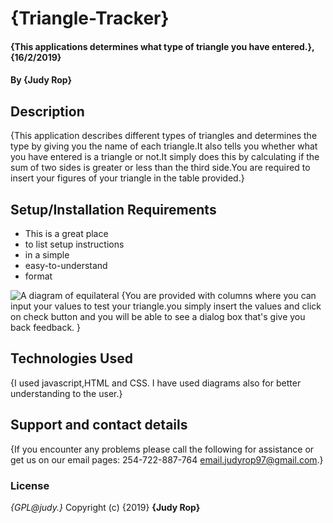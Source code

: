 # {Triangle-Tracker}
#### {This applications determines what type of triangle you have entered.}, {16/2/2019}
#### By **{Judy Rop}**
## Description
{This application describes different types of triangles and determines the type by giving you the name of each triangle.It also tells you whether what you have entered is a triangle or not.It simply does this by calculating if the sum of two sides is greater or less than the third side.You are required to insert your figures of your triangle in the table provided.}
## Setup/Installation Requirements
* This is a great place
* to list setup instructions
* in a simple
* easy-to-understand
* format
 <img src="triangle-equilateral.svg" alt="A diagram of equilateral">
{You are provided with columns where you can input your values to test your triangle.you simply insert the values and click on check button and you will be able to see a dialog box that's give you back feedback. }

## Technologies Used
{I used javascript,HTML and CSS. I have used diagrams also for better understanding to the user.}

## Support and contact details
{If you encounter any problems please call the following for assistance or get us on our email pages:
  254-722-887-764
  email.judyrop97@gmail.com.}

### License
*{GPL@judy.}*
Copyright (c) {2019} **{Judy Rop}**
